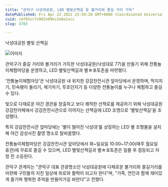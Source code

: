 ```yaml
---
title: "관악구 낙성대공원, LED 별빛산책길 등 볼거리와 즐길 거리 가득"
datePublished: Fri Apr 22 2022 23:59:20 GMT+0000 (Coordinated Universal Time)
cuid: cm703vr7v002n09kz2e8a1xcc
slug: 3783

---
```



낙성대공원 별빛 산책길

![이미지](https://cdn.hashnode.com/res/hashnode/image/upload/v1739255605273/20fce96b-7f82-4473-9011-4726d34942e6.jpeg)

관악구가 즐길 거리와 볼거리가 가득한 낙성대공원(낙성대로 77)을 만들기 위해 전통놀이체험마당을 운영하고, LED 별빛산책길과 별☆포토존을 마련했다.

'전통놀이체험마당'은 낙성대공원 내 위치한 강감찬전시관 앞마당에서 운영하며, 딱지치기, 민속팽이 돌리기, 제기차기, 투호던지기 등 다양한 전통놀이를 누구나 체험하고 즐길 수 있다.

빛으로 다채로운 야간 경관을 창출하고 보다 쾌적한 산책로를 제공하기 위해 낙성대공원 강감찬카페에서 강감찬전시관으로 이어지는 산책길에 LED 조명으로 '별빛산책길'을 조성했다.

특히 강감찬전시관 앞마당에는 '별이 떨어진 낙성대'를 상징하는 LED 별 조형물을 설치해 야간 감성사진 촬영 명소로 탈바꿈했다.

전통놀이체험마당은 강감찬전시관 앞마당에서 화~일요일 10:00~17:00(매주 월요일 휴관)에 무료로 즐길 수 있으며, LED 별빛산책길과 별☆포토존은 일몰 후 점등되고 자정 전 소등된다.

관악구 관계자는 "관악구 대표 관광명소인 낙성대공원에 다채로운 볼거리와 즐길거리를 마련해 구민들의 지친 일상에 위로와 활력이 되고자 한다"며, "가족, 연인과 함께 재미있게 즐기며 행복한 추억을 만들어가길 바란다"고 전했다.
